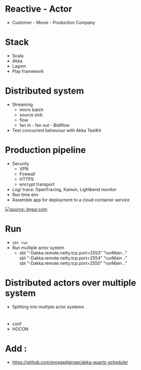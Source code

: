 # Reactive - Actor
+ Customer - Movie - Production Company 

# Stack 
+ Scala 
+ Akka 
+ Lagom 
+ Play framework 


# Distributed system 
+ Streaming 
    + micro batch 
    + source sink 
    + flow 
    + fan in - fan out - Bidiflow 
+ Test concurrent behaviour with Akka TestKit 




# Production pipeline 
+ Security 
    + VPN 
    + Firewall 
    + HTTPS
    + encrypt transport 
+ Log/ trace: OpenTracing, Kamon, Lightbend monitor 
+ Run time env
+ Assemble app for deployment to a cloud container service 



<a href="https://imgur.com/BKUYxlB"><img src="https://i.imgur.com/BKUYxlB.png" title="source: imgur.com" /></a>

# Run
+ `sbt run`
+ Run multiple actor system 
    + sbt "-Dakka.remote.netty.tcp.port=2553" "runMain .."     
    sbt "-Dakka.remote.netty.tcp.port=2554" "runMain .."     
    sbt "-Dakka.remote.netty.tcp.port=2555" "runMain .."    


# Distributed actors over multiple system
+ Splitting into multiple actor systems 


# 
+ conf
+ HOCON 

# Add : 
+ https://github.com/enragedginger/akka-quartz-scheduler
